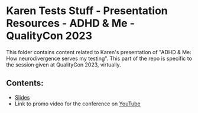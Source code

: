 # Karen Tests Stuff - Presentation Resources - ADHD & Me - QualityCon 2023

This folder contains content related to Karen's presentation of "ADHD & Me: How neurodivergence serves my testing". This part of the repo is specific to the session given at QualityCon 2023, virtually.

## Contents:

- [Slides](https://github.com/KarenTestsStuff/PresentationResources/blob/main/ADHD_and_Me/QualityCon_2023/Slide_Deck.pdf)
- Link to promo video for the conference on [YouTube](https://youtu.be/eJWuAuBBTGM?si=qP6aM2PpAPp9lmEe)

